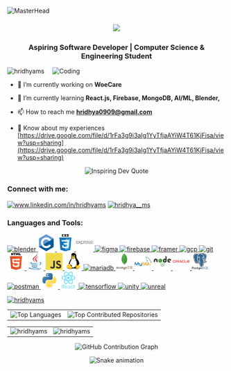  ![MasterHead](https://images-wixmp-ed30a86b8c4ca887773594c2.wixmp.com/f/c83c004e-1370-4756-88e5-4071de797088/dg8b54p-18e32f29-9558-4fb9-83af-de94e437053a.gif?token=eyJ0eXAiOiJKV1QiLCJhbGciOiJIUzI1NiJ9.eyJzdWIiOiJ1cm46YXBwOjdlMGQxODg5ODIyNjQzNzNhNWYwZDQxNWVhMGQyNmUwIiwiaXNzIjoidXJuOmFwcDo3ZTBkMTg4OTgyMjY0MzczYTVmMGQ0MTVlYTBkMjZlMCIsIm9iaiI6W1t7InBhdGgiOiJcL2ZcL2M4M2MwMDRlLTEzNzAtNDc1Ni04OGU1LTQwNzFkZTc5NzA4OFwvZGc4YjU0cC0xOGUzMmYyOS05NTU4LTRmYjktODNhZi1kZTk0ZTQzNzA1M2EuZ2lmIn1dXSwiYXVkIjpbInVybjpzZXJ2aWNlOmZpbGUuZG93bmxvYWQiXX0.HXuzj0iAZKGgmBkfx_dU5uMbiia8p5hubL59hh7WhOc)

<h3 align="center">
  <img src="https://readme-typing-svg.herokuapp.com?size=32&duration=2000&pause=1000&color=00C896&center=true&vCenter=true&width=550&height=60&lines=🚀+Hey+There!+👋;🔥+I+am+Hridhya+M+S;💻+A+Passionate+Developer!;💡+Lover+of+Tech+and+Innovation" />
</h3>



<h3 align="center">Aspiring Software Developer | Computer Science & Engineering Student</h3>
<img align="right" alt="Coding" width="400" src="https://mir-s3-cdn-cf.behance.net/project_modules/disp/601014116770475.6068beff4640a.gif">
<p align="left"> <img src="https://komarev.com/ghpvc/?username=hridhyams&label=Profile%20views&color=0e75b6&style=flat" alt="hridhyams" /> </p>



- 🔭 I’m currently working on **WoeCare**

- 🌱 I’m currently learning **React.js, Firebase, MongoDB, AI/ML, Blender,**

- 📫 How to reach me **hridhya0909@gmail.com**

- 📄 Know about my experiences [https://drive.google.com/file/d/1rFa3g9i3aIg1YyTfjaAYiW4T61KjFisa/view?usp=sharing](https://drive.google.com/file/d/1rFa3g9i3aIg1YyTfjaAYiW4T61KjFisa/view?usp=sharing)
<p align="center">
  <img src="https://quotes-github-readme.vercel.app/api?type=horizontal&theme=matrix" alt="Inspiring Dev Quote" />
</p>




<h3 align="left">Connect with me:</h3>
<p align="left">
<a href="https://linkedin.com/in/www.linkedin.com/in/hridhyams" target="blank"><img align="center" src="https://raw.githubusercontent.com/rahuldkjain/github-profile-readme-generator/master/src/images/icons/Social/linked-in-alt.svg" alt="www.linkedin.com/in/hridhyams" height="30" width="40" /></a>
<a href="https://instagram.com/hridhya__ms" target="blank"><img align="center" src="https://raw.githubusercontent.com/rahuldkjain/github-profile-readme-generator/master/src/images/icons/Social/instagram.svg" alt="hridhya__ms" height="30" width="40" /></a>
</p>

<h3 align="left">Languages and Tools:</h3>
<p align="left"> <a href="https://www.blender.org/" target="_blank" rel="noreferrer"> <img src="https://download.blender.org/branding/community/blender_community_badge_white.svg" alt="blender" width="40" height="40"/> </a> <a href="https://www.cprogramming.com/" target="_blank" rel="noreferrer"> <img src="https://raw.githubusercontent.com/devicons/devicon/master/icons/c/c-original.svg" alt="c" width="40" height="40"/> </a> <a href="https://www.w3schools.com/css/" target="_blank" rel="noreferrer"> <img src="https://raw.githubusercontent.com/devicons/devicon/master/icons/css3/css3-original-wordmark.svg" alt="css3" width="40" height="40"/> </a> <a href="https://expressjs.com" target="_blank" rel="noreferrer"> <img src="https://raw.githubusercontent.com/devicons/devicon/master/icons/express/express-original-wordmark.svg" alt="express" width="40" height="40"/> </a> <a href="https://www.figma.com/" target="_blank" rel="noreferrer"> <img src="https://www.vectorlogo.zone/logos/figma/figma-icon.svg" alt="figma" width="40" height="40"/> </a> <a href="https://firebase.google.com/" target="_blank" rel="noreferrer"> <img src="https://www.vectorlogo.zone/logos/firebase/firebase-icon.svg" alt="firebase" width="40" height="40"/> </a> <a href="https://www.framer.com/" target="_blank" rel="noreferrer"> <img src="https://www.vectorlogo.zone/logos/framer/framer-icon.svg" alt="framer" width="40" height="40"/> </a> <a href="https://cloud.google.com" target="_blank" rel="noreferrer"> <img src="https://www.vectorlogo.zone/logos/google_cloud/google_cloud-icon.svg" alt="gcp" width="40" height="40"/> </a> <a href="https://git-scm.com/" target="_blank" rel="noreferrer"> <img src="https://www.vectorlogo.zone/logos/git-scm/git-scm-icon.svg" alt="git" width="40" height="40"/> </a> <a href="https://www.w3.org/html/" target="_blank" rel="noreferrer"> <img src="https://raw.githubusercontent.com/devicons/devicon/master/icons/html5/html5-original-wordmark.svg" alt="html5" width="40" height="40"/> </a> <a href="https://www.java.com" target="_blank" rel="noreferrer"> <img src="https://raw.githubusercontent.com/devicons/devicon/master/icons/java/java-original.svg" alt="java" width="40" height="40"/> </a> <a href="https://developer.mozilla.org/en-US/docs/Web/JavaScript" target="_blank" rel="noreferrer"> <img src="https://raw.githubusercontent.com/devicons/devicon/master/icons/javascript/javascript-original.svg" alt="javascript" width="40" height="40"/> </a> <a href="https://www.linux.org/" target="_blank" rel="noreferrer"> <img src="https://raw.githubusercontent.com/devicons/devicon/master/icons/linux/linux-original.svg" alt="linux" width="40" height="40"/> </a> <a href="https://mariadb.org/" target="_blank" rel="noreferrer"> <img src="https://www.vectorlogo.zone/logos/mariadb/mariadb-icon.svg" alt="mariadb" width="40" height="40"/> </a> <a href="https://www.mongodb.com/" target="_blank" rel="noreferrer"> <img src="https://raw.githubusercontent.com/devicons/devicon/master/icons/mongodb/mongodb-original-wordmark.svg" alt="mongodb" width="40" height="40"/> </a> <a href="https://www.mysql.com/" target="_blank" rel="noreferrer"> <img src="https://raw.githubusercontent.com/devicons/devicon/master/icons/mysql/mysql-original-wordmark.svg" alt="mysql" width="40" height="40"/> </a> <a href="https://nodejs.org" target="_blank" rel="noreferrer"> <img src="https://raw.githubusercontent.com/devicons/devicon/master/icons/nodejs/nodejs-original-wordmark.svg" alt="nodejs" width="40" height="40"/> </a> <a href="https://www.oracle.com/" target="_blank" rel="noreferrer"> <img src="https://raw.githubusercontent.com/devicons/devicon/master/icons/oracle/oracle-original.svg" alt="oracle" width="40" height="40"/> </a> <a href="https://www.postgresql.org" target="_blank" rel="noreferrer"> <img src="https://raw.githubusercontent.com/devicons/devicon/master/icons/postgresql/postgresql-original-wordmark.svg" alt="postgresql" width="40" height="40"/> </a> <a href="https://postman.com" target="_blank" rel="noreferrer"> <img src="https://www.vectorlogo.zone/logos/getpostman/getpostman-icon.svg" alt="postman" width="40" height="40"/> </a> <a href="https://www.python.org" target="_blank" rel="noreferrer"> <img src="https://raw.githubusercontent.com/devicons/devicon/master/icons/python/python-original.svg" alt="python" width="40" height="40"/> </a> <a href="https://reactjs.org/" target="_blank" rel="noreferrer"> <img src="https://raw.githubusercontent.com/devicons/devicon/master/icons/react/react-original-wordmark.svg" alt="react" width="40" height="40"/> </a> <a href="https://www.tensorflow.org" target="_blank" rel="noreferrer"> <img src="https://www.vectorlogo.zone/logos/tensorflow/tensorflow-icon.svg" alt="tensorflow" width="40" height="40"/> </a> <a href="https://unity.com/" target="_blank" rel="noreferrer"> <img src="https://www.vectorlogo.zone/logos/unity3d/unity3d-icon.svg" alt="unity" width="40" height="40"/> </a> <a href="https://unrealengine.com/" target="_blank" rel="noreferrer"> <img src="https://raw.githubusercontent.com/kenangundogan/fontisto/036b7eca71aab1bef8e6a0518f7329f13ed62f6b/icons/svg/brand/unreal-engine.svg" alt="unreal" width="40" height="40"/> </a> </p>
<p align="left">  
  <a href="https://github.com/ryo-ma/github-profile-trophy">
    <img src="https://github-profile-trophy.vercel.app/?username=hridhyams&theme=dracula" alt="hridhyams" />
  </a>  
</p>


<table align="center">
  <tr>
    <td>
      <img src="https://github-readme-stats.vercel.app/api/top-langs?username=hridhyams&show_icons=true&locale=en&layout=compact&theme=tokyonight" alt="Top Languages" />
    </td>
    <td>
      <img src="https://github-contributor-stats.vercel.app/api?username=hridhyams&theme=tokyonight" alt="Top Contributed Repositories" />
    </td>
  </tr>
</table>


<table align="center">
  <tr>
    <td>
      <img src="https://github-readme-stats.vercel.app/api?username=hridhyams&show_icons=true&locale=en&theme=tokyonight" alt="hridhyams" />
    </td>
    <td>
      <img src="https://github-readme-streak-stats.herokuapp.com/?user=hridhyams&theme=tokyonight" alt="hridhyams" />
    </td>
  </tr>
</table>



<p align="center">
  <img src="https://github-readme-activity-graph.vercel.app/graph?username=hridhyams&theme=github-dark&hide_border=true" alt="GitHub Contribution Graph" />
</p>


 <p align="center">
  <img src="https://github.com/hridhyams/hridhyams/blob/output/github-contribution-grid-snake.svg" alt="Snake animation" />
</p>


